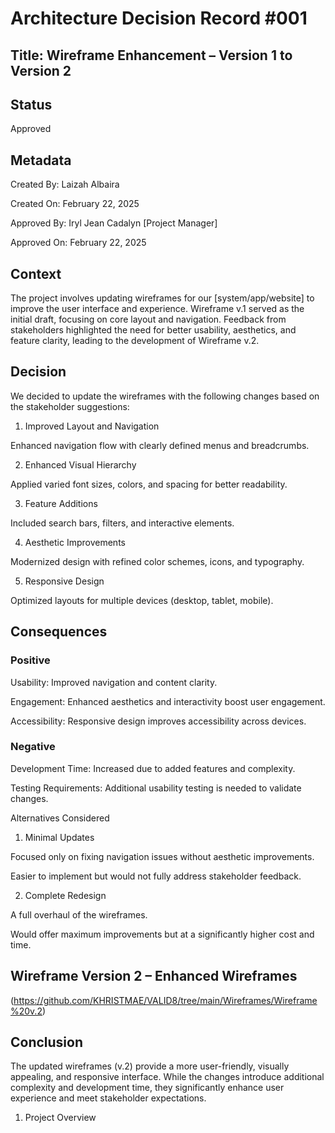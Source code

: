 # Architecture Decision Record #001

## Title: Wireframe Enhancement – Version 1 to Version 2

## Status

Approved

## Metadata

Created By: Laizah Albaira

Created On: February 22, 2025

Approved By: Iryl Jean Cadalyn [Project Manager]

Approved On: February 22, 2025

## Context

The project involves updating wireframes for our [system/app/website] to improve the user interface and experience. Wireframe v.1 served as the initial draft, focusing on core layout and navigation. Feedback from stakeholders highlighted the need for better usability, aesthetics, and feature clarity, leading to the development of Wireframe v.2.

## Decision

We decided to update the wireframes with the following changes based on the stakeholder suggestions:

1. Improved Layout and Navigation

Enhanced navigation flow with clearly defined menus and breadcrumbs.

2. Enhanced Visual Hierarchy

Applied varied font sizes, colors, and spacing for better readability.

3. Feature Additions

Included search bars, filters, and interactive elements.

4. Aesthetic Improvements

Modernized design with refined color schemes, icons, and typography.

5. Responsive Design

Optimized layouts for multiple devices (desktop, tablet, mobile).

## Consequences

### Positive

Usability: Improved navigation and content clarity.

Engagement: Enhanced aesthetics and interactivity boost user engagement.

Accessibility: Responsive design improves accessibility across devices.

### Negative

Development Time: Increased due to added features and complexity.

Testing Requirements: Additional usability testing is needed to validate changes.

Alternatives Considered

1. Minimal Updates

Focused only on fixing navigation issues without aesthetic improvements.

Easier to implement but would not fully address stakeholder feedback.

2. Complete Redesign

A full overhaul of the wireframes.

Would offer maximum improvements but at a significantly higher cost and time.

## Wireframe Version 2 – Enhanced Wireframes

(https://github.com/KHRISTMAE/VALID8/tree/main/Wireframes/Wireframe%20v.2)

## Conclusion

The updated wireframes (v.2) provide a more user-friendly, visually appealing, and responsive interface. While the changes introduce additional complexity and development time, they significantly enhance user experience and meet stakeholder expectations.

1. Project Overview


